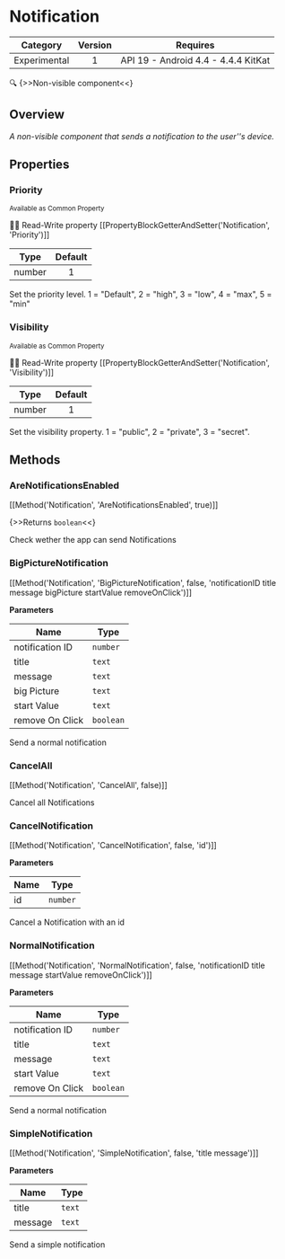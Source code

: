 # Notification

| Category | Version | Requires |
|:--------:|:-------:|:--------:|
|Experimental|1|API 19 - Android 4.4 - 4.4.4 KitKat|

:mag: {>>Non-visible component<<}

## Overview

_A non-visible component that sends a notification to the user''s device._

## Properties

### Priority

<small>Available as Common Property</small>

:eyes::pencil: Read-Write property
[[PropertyBlockGetterAndSetter('Notification', 'Priority')]]

| Type | Default |
|:----:|:-------:|
|number|1|

Set the priority level. 1 = "Default", 2 = "high", 3 = "low", 4 = "max", 5 = "min"

### Visibility

<small>Available as Common Property</small>

:eyes::pencil: Read-Write property
[[PropertyBlockGetterAndSetter('Notification', 'Visibility')]]

| Type | Default |
|:----:|:-------:|
|number|1|

Set the visibility property. 1 = "public", 2 = "private", 3 = "secret".

## Methods

### AreNotificationsEnabled



[[Method('Notification', 'AreNotificationsEnabled', true)]]

{>>Returns `boolean`<<}


Check wether the app can send Notifications

### BigPictureNotification



[[Method('Notification', 'BigPictureNotification', false, 'notificationID title message bigPicture startValue removeOnClick')]]

**Parameters**

| Name | Type |
|------|------|
|notification ID|`number`|
|title|`text`|
|message|`text`|
|big Picture|`text`|
|start Value|`text`|
|remove On Click|`boolean`|


Send a normal notification

### CancelAll



[[Method('Notification', 'CancelAll', false)]]

Cancel all Notifications

### CancelNotification



[[Method('Notification', 'CancelNotification', false, 'id')]]

**Parameters**

| Name | Type |
|------|------|
|id|`number`|


Cancel a Notification with an id

### NormalNotification



[[Method('Notification', 'NormalNotification', false, 'notificationID title message startValue removeOnClick')]]

**Parameters**

| Name | Type |
|------|------|
|notification ID|`number`|
|title|`text`|
|message|`text`|
|start Value|`text`|
|remove On Click|`boolean`|


Send a normal notification

### SimpleNotification



[[Method('Notification', 'SimpleNotification', false, 'title message')]]

**Parameters**

| Name | Type |
|------|------|
|title|`text`|
|message|`text`|


Send a simple notification